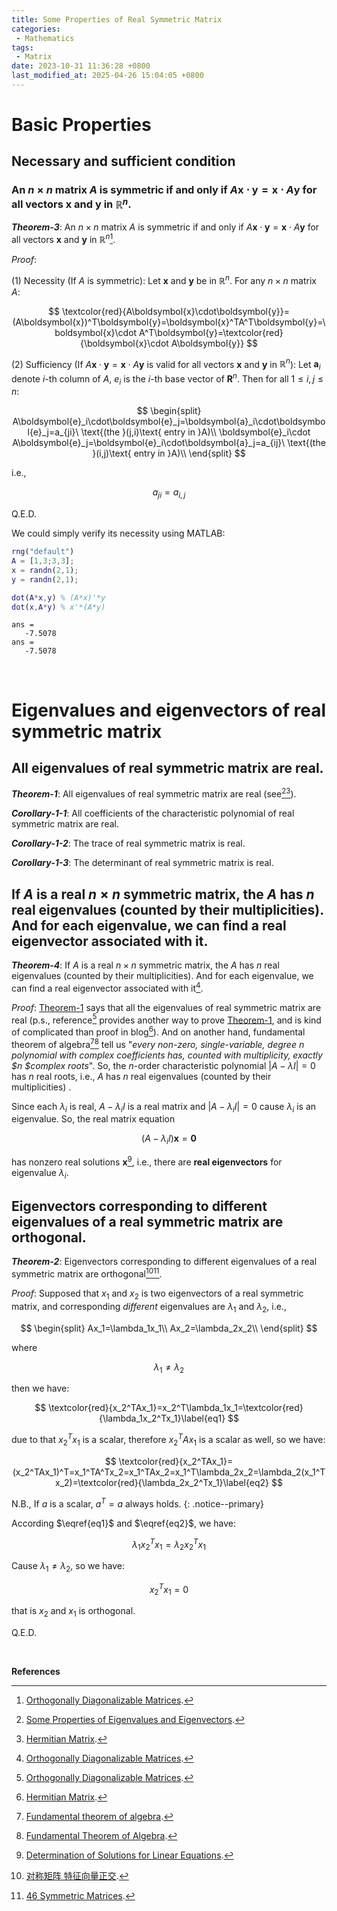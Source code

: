 ```yaml
---
title: Some Properties of Real Symmetric Matrix
categories:
 - Mathematics
tags:
 - Matrix
date: 2023-10-31 11:36:28 +0800
last_modified_at: 2025-04-26 15:04:05 +0800
---
```


# Basic Properties

## Necessary and sufficient condition

### An $n\times n$ matrix $A$ is symmetric if and only if $A\boldsymbol{x}\cdot\boldsymbol{y}=\boldsymbol{x}\cdot A\boldsymbol{y}$ for all vectors $\boldsymbol{x}$ and $\boldsymbol{y}$ in $\mathbb{R}^n$.

***Theorem-3***: An $n\times n$ matrix $A$ is symmetric if and only if $A\boldsymbol{x}\cdot\boldsymbol{y}=\boldsymbol{x}\cdot A\boldsymbol{y}$ for all vectors $\boldsymbol{x}$ and $\boldsymbol{y}$ in $\mathbb{R}^n$[^5].

*Proof*:

(1) Necessity (If $A$ is symmetric): Let $\boldsymbol{x}$ and $\boldsymbol{y}$ be in $\mathbb{R}^n$. For any $n\times n$ matrix $A$:

$$
\textcolor{red}{A\boldsymbol{x}\cdot\boldsymbol{y}}=(A\boldsymbol{x})^T\boldsymbol{y}=\boldsymbol{x}^TA^T\boldsymbol{y}=\boldsymbol{x}\cdot A^T\boldsymbol{y}=\textcolor{red}{\boldsymbol{x}\cdot A\boldsymbol{y}}
$$

(2) Sufficiency (If $A\boldsymbol{x}\cdot\boldsymbol{y}=\boldsymbol{x}\cdot A\boldsymbol{y}$ is valid for all vectors $\boldsymbol{x}$ and $\boldsymbol{y}$ in $\mathbb{R}^n$): Let $\boldsymbol{a}_i$ denote $i$-th column of $A$, $e_i$ is the $i$-th base vector of $\boldsymbol{R}^n$. Then for all $1\le i,j\le n$:

$$
\begin{split}
A\boldsymbol{e}_i\cdot\boldsymbol{e}_j=\boldsymbol{a}_i\cdot\boldsymbol{e}_j=a_{ji}\ \text{(the }(j,i)\text{ entry in }A)\\
\boldsymbol{e}_i\cdot A\boldsymbol{e}_j=\boldsymbol{e}_i\cdot\boldsymbol{a}_j=a_{ij}\ \text{(the }(i,j)\text{ entry in }A)\\
\end{split}
$$

i.e.,

$$
a_{ji}=a_{i,j}
$$

Q.E.D.

We could simply verify its necessity using MATLAB:

```matlab
rng("default")
A = [1,3;3,3];
x = randn(2,1);
y = randn(2,1);

dot(A*x,y) % (A*x)'*y
dot(x,A*y) % x'*(A*y)
```

```
ans =
   -7.5078
ans =
   -7.5078
```

<br>

# Eigenvalues and eigenvectors of real symmetric matrix

## All eigenvalues of real symmetric matrix are real.

<div id="theorem-1"></div>

***Theorem-1***: All eigenvalues of real symmetric matrix are real (see[^3][^4]).

***Corollary-1-1***: All coefficients of the characteristic polynomial of real symmetric matrix are real.

***Corollary-1-2***: The trace of real symmetric matrix is real.

***Corollary-1-3***: The determinant of real symmetric matrix is real.



## If $A$ is a real $n\times n$ symmetric matrix, the $A$ has $n$ real eigenvalues (counted by their multiplicities). And for each eigenvalue, we can find a real eigenvector associated with it.

<div id="theorem-4"></div>

***Theorem-4***: If $A$ is a real $n\times n$ symmetric matrix, the $A$ has $n$ real eigenvalues (counted by their multiplicities). And for each eigenvalue, we can find a real eigenvector associated with it[^5]. 

*Proof*: [Theorem-1](#theorem-1) says that all the eigenvalues of real symmetric matrix are real (p.s., reference[^5] provides another way to prove [Theorem-1](#theorem-1), and is kind of complicated than proof in blog[^4]). And on another hand, fundamental theorem of algebra[^6][^7] tell us "*every non-zero, single-variable, degree $n$ polynomial with complex coefficients has, counted with multiplicity, exactly $n $complex roots*". So, the $n$-order characteristic polynomial $\vert A-\lambda I\vert=0$ has $n$ real roots, i.e., $A$ has $n$ real eigenvalues (counted by their multiplicities) .

Since each $\lambda_i$ is real, $A-\lambda_iI$ is a real matrix and $\vert A-\lambda_iI\vert=0$ cause $\lambda_i$ is an eigenvalue. So, the real matrix equation

$$
(A-\lambda_iI)\boldsymbol{x} = \boldsymbol{0}
$$

has nonzero real solutions $\boldsymbol{x}$[^8], i.e., there are **real eigenvectors** for eigenvalue $\lambda_i$.

## Eigenvectors corresponding to different eigenvalues of a real symmetric matrix are orthogonal.

<div id="theorem-2"></div>

***Theorem-2***: Eigenvectors corresponding to different eigenvalues of a real symmetric matrix are orthogonal[^1][^2].

*Proof*: Supposed that $x_1$ and $x_2$ is two eigenvectors of a real symmetric matrix, and corresponding *different* eigenvalues are $\lambda_1$ and $\lambda_2$, i.e.,

$$
\begin{split}
Ax_1=\lambda_1x_1\\
Ax_2=\lambda_2x_2\\
\end{split}
$$

where

$$
\lambda_1\ne\lambda_2
$$

then we have:

$$
\textcolor{red}{x_2^TAx_1}=x_2^T\lambda_1x_1=\textcolor{red}{\lambda_1x_2^Tx_1}\label{eq1}
$$

due to that $x_2^Tx_1$ is a scalar, therefore $x_2^TAx_1$ is a scalar as well, so we have:

$$
\textcolor{red}{x_2^TAx_1}=(x_2^TAx_1)^T=x_1^TA^Tx_2=x_1^TAx_2=x_1^T\lambda_2x_2=\lambda_2(x_1^Tx_2)=\textcolor{red}{\lambda_2x_2^Tx_1}\label{eq2}
$$

N.B., If $a$ is a scalar, $a^T=a$ always holds.
{: .notice--primary}

According $\eqref{eq1}$ and $\eqref{eq2}$, we have:

$$
\lambda_1x_2^Tx_1=\lambda_2x_2^Tx_1
$$

Cause $\lambda_1\ne\lambda_2$, so we have:

$$
x_2^Tx_1=0
$$

that is $x_2$ and $x_1$ is orthogonal.

Q.E.D.

<br>

**References**

[^1]: [对称矩阵 特征向量正交](https://zhuanlan.zhihu.com/p/83669028).
[^2]: [46 Symmetric Matrices](https://staff.imsa.edu/~fogel/LinAlg/PDF/46%20Symmetric%20Matrices.pdf).
[^3]: [Some Properties of Eigenvalues and Eigenvectors](/2023-10-31/11-19-07.html).
[^4]: [Hermitian Matrix](/2023-04-20/09-35-32.html).
[^5]: [Orthogonally Diagonalizable Matrices](https://www.math.wustl.edu/~freiwald/309orthogdiag.pdf).
[^6]: [Fundamental theorem of algebra](https://en.wikipedia.org/wiki/Fundamental_theorem_of_algebra).
[^7]: [Fundamental Theorem of Algebra](/2022-07-21/11-17-55.html).
[^8]: [Determination of Solutions for Linear Equations](/2022-07-10/21-21-26.html).
